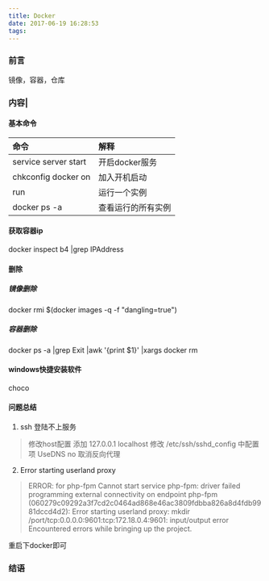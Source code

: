```yaml
---
title: Docker
date: 2017-06-19 16:28:53
tags:
---
```


### 前言
镜像，容器，仓库

### 内容|


#### 基本命令

|命令|解释|
|:--|:--|
|service server start|开启docker服务|
|chkconfig docker on  |加入开机启动|
|run|运行一个实例|
|docker ps -a |查看运行的所有实例
 


#### 获取容器ip
docker inspect b4 |grep IPAddress


#### 删除

##### 镜像删除
docker rmi $(docker images -q -f "dangling=true")   

##### 容器删除
    
docker ps -a |grep Exit |awk '{print $1}' |xargs docker rm

#### windows快捷安装软件
choco

#### 问题总结
1. ssh 登陆不上服务
> 修改host配置 添加 127.0.0.1 localhost
> 修改 /etc/ssh/sshd_config 中配置项 UseDNS no 取消反向代理

2. Error starting userland proxy
>ERROR: for php-fpm  Cannot start service php-fpm: driver failed programming external connectivity on endpoint php-fpm (060279c09292a3f7cd2c0464ad868e46ac3809fdbba826a8d4fdb9981dccd4d2): Error starting userland proxy: mkdir /port/tcp:0.0.0.0:9601:tcp:172.18.0.4:9601: input/output error
Encountered errors while bringing up the project.

重启下docker即可

### 结语
